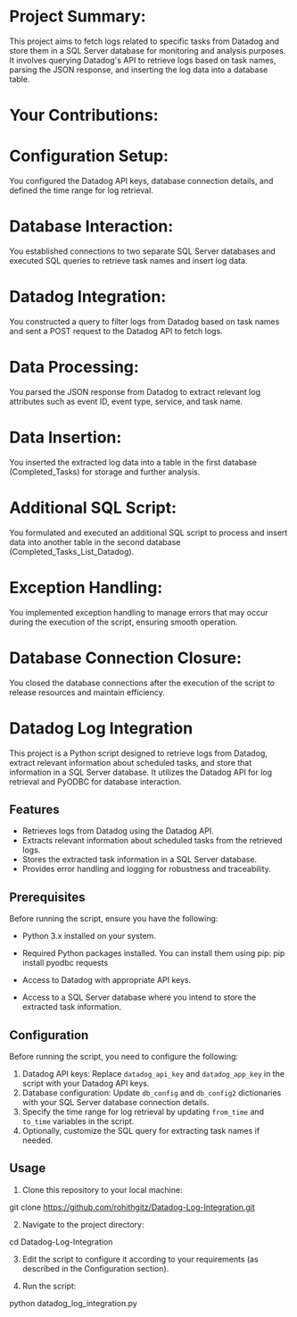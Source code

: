 # Project Summary:
This project aims to fetch logs related to specific tasks from Datadog and store them in a SQL Server database for monitoring and analysis purposes. It involves querying Datadog's API to retrieve logs based on task names, parsing the JSON response, and inserting the log data into a database table.

# Your Contributions:

# Configuration Setup:
You configured the Datadog API keys, database connection details, and defined the time range for log retrieval.
# Database Interaction:
You established connections to two separate SQL Server databases and executed SQL queries to retrieve task names and insert log data.
# Datadog Integration:
You constructed a query to filter logs from Datadog based on task names and sent a POST request to the Datadog API to fetch logs.
# Data Processing:
You parsed the JSON response from Datadog to extract relevant log attributes such as event ID, event type, service, and task name.
# Data Insertion:
You inserted the extracted log data into a table in the first database (Completed_Tasks) for storage and further analysis.
# Additional SQL Script: 
You formulated and executed an additional SQL script to process and insert data into another table in the second database (Completed_Tasks_List_Datadog).
# Exception Handling:
You implemented exception handling to manage errors that may occur during the execution of the script, ensuring smooth operation.
# Database Connection Closure:
You closed the database connections after the execution of the script to release resources and maintain efficiency.


# Datadog Log Integration

This project is a Python script designed to retrieve logs from Datadog, extract relevant information about scheduled tasks, and store that information in a SQL Server database. It utilizes the Datadog API for log retrieval and PyODBC for database interaction.

## Features

- Retrieves logs from Datadog using the Datadog API.
- Extracts relevant information about scheduled tasks from the retrieved logs.
- Stores the extracted task information in a SQL Server database.
- Provides error handling and logging for robustness and traceability.

## Prerequisites

Before running the script, ensure you have the following:

- Python 3.x installed on your system.
- Required Python packages installed. You can install them using pip:
pip install pyodbc requests

- Access to Datadog with appropriate API keys.
- Access to a SQL Server database where you intend to store the extracted task information.

## Configuration

Before running the script, you need to configure the following:

1. Datadog API keys: Replace `datadog_api_key` and `datadog_app_key` in the script with your Datadog API keys.
2. Database configuration: Update `db_config` and `db_config2` dictionaries with your SQL Server database connection details.
3. Specify the time range for log retrieval by updating `from_time` and `to_time` variables in the script.
4. Optionally, customize the SQL query for extracting task names if needed.

## Usage

1. Clone this repository to your local machine:

git clone https://github.com/rohithgitz/Datadog-Log-Integration.git



2. Navigate to the project directory:

cd Datadog-Log-Integration

3. Edit the script to configure it according to your requirements (as described in the Configuration section).

4. Run the script:

python datadog_log_integration.py

